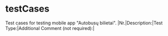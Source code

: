 # testCases
Test cases for testing mobile app "Autobusų bilietai".
|Nr.|Description:|Test Type:|Additional Comment (not required):|
